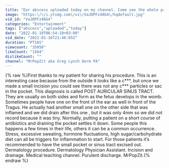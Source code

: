 ```yaml
---
title: "Ear abscess uploaded today on my channel. Come see the whole procedure @mrpopzit"
image: "https:\/\/i.ytimg.com\/vi\/VaJDPFz48G4\/hqdefault.jpg"
vid_id: "VaJDPFz48G4"
categories: "Entertainment"
tags: ["abscess","uploaded","today"]
date: "2022-01-19T06:54:10+03:00"
vid_date: "2022-01-16T21:46:05Z"
duration: "PT16S"
viewcount: "35050"
likeCount: "1564"
dislikeCount: ""
channel: "MrPopZit aka Greg Lynch Derm PA"
---
```

{% raw %}First thanks to my patient for sharing his procedure. This is an interesting case because from the outside it looks like a c***, but once we made a small incision you could see there was not any c*** particles or sac in the pocket. This diagnosis is called POST AURICULAR SINUS TRACT. They are usually on both sides and form as the fetus develops in the womb. Sometimes people have one on the front of the ear as well in front of the Tragus. He actually had another small one on the other side that was inflamed and we did drain after this one , but it was only 4mm so we did not record because it was tiny. Normally, putting a patient on a short course of antibiotics and draining the pocket settles it down. Some people this happens a few times in their life, others it can be a common occurrence. Stress, excessive sweating, hormone fluctuations, high sugar/carbohydrate diet can all be triggers for inflammation to start. For those patients it’s recommended to have the small pocket or sinus tract excised out. Dermatology procedure. Dermatology Physician Assistant. Incision and drainage. Medical teaching channel. Purulent discharge. MrPopZit.{% endraw %}
